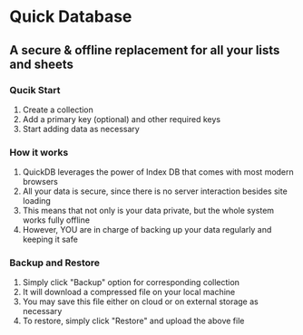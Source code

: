 # Quick Database

## A secure & offline replacement for all your lists and sheets

### Qucik Start

1. Create a collection
2. Add a primary key (optional) and other required keys
3. Start adding data as necessary

### How it works

1. QuickDB leverages the power of Index DB that comes with most modern browsers
2. All your data is secure, since there is no server interaction besides site loading
3. This means that not only is your data private, but the whole system works fully offline
4. However, YOU are in charge of backing up your data regularly and keeping it safe

### Backup and Restore

1. Simply click "Backup" option for corresponding collection
2. It will download a compressed file on your local machine
3. You may save this file either on cloud or on external storage as necessary
4. To restore, simply click "Restore" and upload the above file
